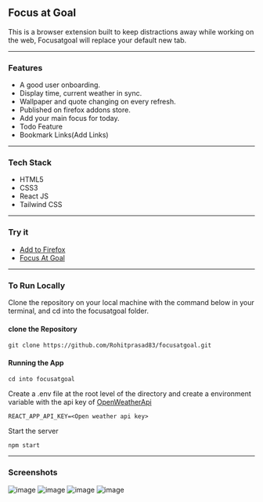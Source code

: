 ## Focus at Goal

This is a browser extension built to keep distractions away while working on the web, Focusatgoal will replace your default new tab.

---
### Features
- A good user onboarding.
- Display time, current weather in sync.
- Wallpaper and quote changing on every refresh.
- Published on firefox addons store.
- Add your main focus for today.
- Todo Feature
- Bookmark Links(Add Links)

---

### Tech Stack
- HTML5
- CSS3
- React JS
- Tailwind CSS
--- 
### Try it
- [Add to Firefox](https://addons.mozilla.org/en-US/firefox/addon/focus-at-goal/?utm_source=addons.mozilla.org&utm_medium=referral&utm_content=search)
- [Focus At Goal](https://focusatgoal.vercel.app/)

---

### To Run Locally
Clone the repository on your local machine with the command below in your terminal, and cd into the focusatgoal folder.
#### clone the Repository
```
git clone https://github.com/Rohitprasad83/focusatgoal.git
```
#### Running the App
```
cd into focusatgoal
```
Create a .env file at the root level of the directory and create a environment variable with the api key of [OpenWeatherApi](https://openweathermap.org/)
```
REACT_APP_API_KEY=<Open weather api key>
```
Start the server
```
npm start
```

---

### Screenshots
![image](https://user-images.githubusercontent.com/66221637/169896472-57573bfe-8cbe-48b1-b1c8-3720fcaaefaf.png)
![image](https://user-images.githubusercontent.com/66221637/169896564-51d939f4-c620-4ea9-8b95-18d479f492b9.png)
![image](https://user-images.githubusercontent.com/66221637/169896630-eafd5782-e3ba-498c-8f68-f46d3d7c91d2.png)
![image](https://user-images.githubusercontent.com/66221637/169896781-92042378-6393-403f-8a68-bb0827c1c9f8.png)
